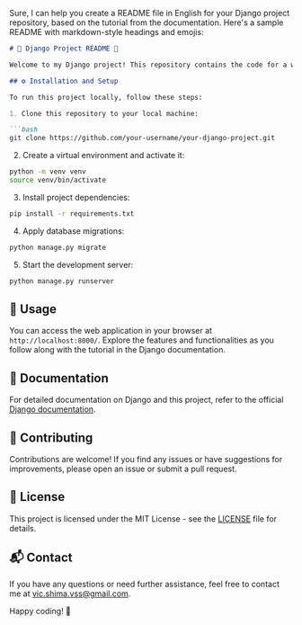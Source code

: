 Sure, I can help you create a README file in English for your Django project repository, based on the tutorial from the documentation. Here's a sample README with markdown-style headings and emojis:

```markdown
# 🌟 Django Project README 🌟

Welcome to my Django project! This repository contains the code for a web application built using Django. This project follows the tutorial from the Django documentation to get you started with Django development.

## ⚙️ Installation and Setup

To run this project locally, follow these steps:

1. Clone this repository to your local machine:

```bash
git clone https://github.com/your-username/your-django-project.git
```

2. Create a virtual environment and activate it:

```bash
python -m venv venv
source venv/bin/activate
```

3. Install project dependencies:

```bash
pip install -r requirements.txt
```

4. Apply database migrations:

```bash
python manage.py migrate
```

5. Start the development server:

```bash
python manage.py runserver
```

## 🚀 Usage

You can access the web application in your browser at `http://localhost:8000/`. Explore the features and functionalities as you follow along with the tutorial in the Django documentation.

## 📖 Documentation

For detailed documentation on Django and this project, refer to the official [Django documentation](https://docs.djangoproject.com/).

## 🤝 Contributing

Contributions are welcome! If you find any issues or have suggestions for improvements, please open an issue or submit a pull request.

## 📜 License

This project is licensed under the MIT License - see the [LICENSE](LICENSE) file for details.

## 📬 Contact

If you have any questions or need further assistance, feel free to contact me at [vic.shima.vss@gmail.com](vic.shima.vss@gmail.com).

Happy coding! 🚀
```

